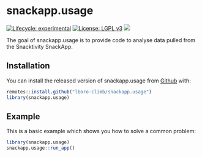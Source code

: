 
# snackapp.usage

<!-- badges: start -->
[![Lifecycle: experimental](https://img.shields.io/badge/lifecycle-experimental-orange.svg)](https://lifecycle.r-lib.org/articles/stages.html#experimental)
[![License: LGPL v3](https://img.shields.io/badge/License-LGPL_v3-blue.svg)](https://www.gnu.org/licenses/lgpl-3.0)
[![](https://img.shields.io/badge/Shiny-shinyapps.io-blue?style=flat&labelColor=white&logo=RStudio&logoColor=blue)](https://jonah-thomas.shinyapps.io/scoping_shiny/)
<!-- badges: end -->

The goal of snackapp.usage is to provide code to analyse data pulled from the Snacktivity SnackApp.

## Installation

You can install the released version of snackapp.usage from [Github](https://github.com/lboro-climb/snackapp.usage/) with:

``` r
remotes::install.github("lboro-climb/snackapp.usage")
library(snackapp.usage)
```

## Example

This is a basic example which shows you how to solve a common problem:

``` r
library(snackapp.usage)
snackapp.usage::run_app()
```

